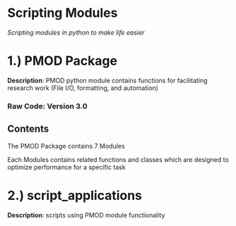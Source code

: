 Scripting Modules
=================

*Scripting modules in python to make life easier*

# 1.) PMOD Package

**Description**: PMOD python module contains functions for facilitating research work (File I/O, formatting, and automation) 

### Raw Code: Version 3.0

## Contents

The PMOD Package contains 7 Modules

Each Modules contains related functions and classes which are designed to optimize performance for a specific task


# 2.) script_applications 

**Description**: scripts using PMOD module functionality 
